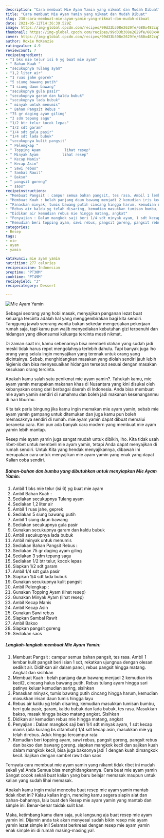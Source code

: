 ```yaml
---
description: "Cara membuat Mie Ayam Yamin yang nikmat dan Mudah Dibuat"
title: "Cara membuat Mie Ayam Yamin yang nikmat dan Mudah Dibuat"
slug: 230-cara-membuat-mie-ayam-yamin-yang-nikmat-dan-mudah-dibuat
date: 2021-05-12T14:36:30.529Z
image: https://img-global.cpcdn.com/recipes/99d33b308e2629fe/680x482cq70/mie-ayam-yamin-foto-resep-utama.jpg
thumbnail: https://img-global.cpcdn.com/recipes/99d33b308e2629fe/680x482cq70/mie-ayam-yamin-foto-resep-utama.jpg
cover: https://img-global.cpcdn.com/recipes/99d33b308e2629fe/680x482cq70/mie-ayam-yamin-foto-resep-utama.jpg
author: Roxie McKenzie
ratingvalue: 4.9
reviewcount: 7
recipeingredient:
- "1 bks mie telur isi 6 yg buat mie ayam"
- " Bahan Kuah "
- "secukupnya Tulang ayam"
- "1,2 liter air"
- "1 ruas jahe geprek"
- "5 siung bawang putih"
- "1 siung daun bawang"
- "secukupnya gula pasir"
- "secukupnya garam dan kaldu bubuk"
- "secukupnya lada bubuk"
- " minyak untuk menumis"
- " Bahan Pangsit Rebus "
- "75 gr daging ayam giling"
- "3 sdm tepung sagu"
- "1/2 btr telur kocok lepas"
- "1/2 sdt garam"
- "1/4 sdt gula pasir"
- "1/4 sdt lada bubuk"
- "secukupnya kulit pangsit"
- " Pelengkap "
- " Topping Ayam           lihat resep"
- " Minyak Ayam           lihat resep"
- " Kecap Manis"
- " Kecap Asin"
- " Sawi rebus"
- " Sambal Rawit"
- " Bakso"
- " pangsit goreng"
- " saos"
recipeinstructions:
- "Membuat Pangsit : campur semua bahan pangsit, tes rasa. Ambil 1 lembar kulit pangsit beri isian 1 sdt, rekatkan ujungnua dengan olesan sedikit air. Didihkan air dalam panci, rebus pangsit hingga matang. Angkat dan sisihkan"
- "Membuat Kuah : belah panjang daun bawang menjadi 2 kemudian iris kecil2, cincang halus bawang putih. Rebus tulang ayam hingga sari patinya keluar kemudian saring, sisihkan"
- "Panaskan minyak, tumis bawang putih cincang hingga harum, kemudian masukkan irisan daun tumis hingga layu"
- "Rebus air kaldu yg telah disaring, kemudian masukkan tumisan bumbu, beri gula pasir, garam, kaldu bubuk dan lada bubuk, tes rasa. Masukkan bakso, masak hingga bakso matang angkat. Sisihkan"
- "Didikan air kemudian rebus mie hingga matang, angkat"
- "Penyajian : Dalam mangkok saji beri 1/4 sdt minyak ayam, 1 sdt kecap manis (bila kurang bs ditambah) 1/4 sdt kecap asin, masukkan mie yg telah direbus. Aduk hingga tercampur rata"
- "Kemudian beri topping ayam, sawi rebus, pangsit goreng, pangsit rebus dan bakso dan bawang goreng. siapkan mangkok kecil dan sajikan kuah dalam mangkok kecil, bisa juga baksonya jadi 1 dengan kuah dimangkok kecil. Sajikan dengan sambel rawit dan saos"
categories:
- Resep
tags:
- mie
- ayam
- yamin

katakunci: mie ayam yamin 
nutrition: 277 calories
recipecuisine: Indonesian
preptime: "PT30M"
cooktime: "PT49M"
recipeyield: "3"
recipecategory: Dessert

---
```



![Mie Ayam Yamin](https://img-global.cpcdn.com/recipes/99d33b308e2629fe/680x482cq70/mie-ayam-yamin-foto-resep-utama.jpg)

Sebagai seorang yang hobi masak, menyajikan panganan lezat buat keluarga tercinta adalah hal yang menggembirakan bagi kita sendiri. Tanggung jawab seorang  wanita bukan sekedar mengerjakan pekerjaan rumah saja, tapi kamu pun wajib menyediakan kebutuhan gizi terpenuhi dan hidangan yang dikonsumsi keluarga tercinta mesti nikmat.

Di zaman  saat ini, kamu sebenarnya bisa membeli olahan yang sudah jadi meski tidak harus repot mengolahnya terlebih dahulu. Tapi banyak juga lho orang yang selalu ingin menyajikan yang terenak untuk orang yang dicintainya. Sebab, menghidangkan masakan yang diolah sendiri jauh lebih higienis dan bisa menyesuaikan hidangan tersebut sesuai dengan masakan kesukaan orang tercinta. 



Apakah kamu salah satu penikmat mie ayam yamin?. Tahukah kamu, mie ayam yamin merupakan makanan khas di Nusantara yang kini disukai oleh kebanyakan orang dari berbagai daerah di Indonesia. Anda bisa membuat mie ayam yamin sendiri di rumahmu dan boleh jadi makanan kesenanganmu di hari liburmu.

Kita tak perlu bingung jika kamu ingin memakan mie ayam yamin, sebab mie ayam yamin gampang untuk ditemukan dan juga kamu pun boleh memasaknya sendiri di rumah. mie ayam yamin dapat dibuat memalui beraneka cara. Kini pun ada banyak cara modern yang membuat mie ayam yamin lebih mantap.

Resep mie ayam yamin juga sangat mudah untuk dibikin, lho. Kita tidak usah ribet-ribet untuk membeli mie ayam yamin, tetapi Anda dapat menyajikan di rumah sendiri. Untuk Kita yang hendak menyajikannya, dibawah ini merupakan cara untuk menyajikan mie ayam yamin yang enak yang dapat Kalian coba sendiri.

<!--inarticleads1-->

##### Bahan-bahan dan bumbu yang dibutuhkan untuk menyiapkan Mie Ayam Yamin:

1. Ambil 1 bks mie telur (isi 6) yg buat mie ayam
1. Ambil  Bahan Kuah :
1. Sediakan secukupnya Tulang ayam
1. Sediakan 1,2 liter air
1. Ambil 1 ruas jahe, geprek
1. Sediakan 5 siung bawang putih
1. Ambil 1 siung daun bawang
1. Sediakan secukupnya gula pasir
1. Gunakan secukupnya garam dan kaldu bubuk
1. Ambil secukupnya lada bubuk
1. Ambil  minyak untuk menumis
1. Sediakan  Bahan Pangsit Rebus :
1. Sediakan 75 gr daging ayam giling
1. Sediakan 3 sdm tepung sagu
1. Sediakan 1/2 btr telur, kocok lepas
1. Siapkan 1/2 sdt garam
1. Ambil 1/4 sdt gula pasir
1. Siapkan 1/4 sdt lada bubuk
1. Gunakan secukupnya kulit pangsit
1. Ambil  Pelengkap :
1. Gunakan  Topping Ayam           (lihat resep)
1. Gunakan  Minyak Ayam           (lihat resep)
1. Ambil  Kecap Manis
1. Ambil  Kecap Asin
1. Gunakan  Sawi rebus
1. Siapkan  Sambal Rawit
1. Ambil  Bakso
1. Siapkan  pangsit goreng
1. Sediakan  saos




<!--inarticleads2-->

##### Langkah-langkah membuat Mie Ayam Yamin:

1. Membuat Pangsit : campur semua bahan pangsit, tes rasa. Ambil 1 lembar kulit pangsit beri isian 1 sdt, rekatkan ujungnua dengan olesan sedikit air. Didihkan air dalam panci, rebus pangsit hingga matang. Angkat dan sisihkan
1. Membuat Kuah : belah panjang daun bawang menjadi 2 kemudian iris kecil2, cincang halus bawang putih. Rebus tulang ayam hingga sari patinya keluar kemudian saring, sisihkan
1. Panaskan minyak, tumis bawang putih cincang hingga harum, kemudian masukkan irisan daun tumis hingga layu
1. Rebus air kaldu yg telah disaring, kemudian masukkan tumisan bumbu, beri gula pasir, garam, kaldu bubuk dan lada bubuk, tes rasa. Masukkan bakso, masak hingga bakso matang angkat. Sisihkan
1. Didikan air kemudian rebus mie hingga matang, angkat
1. Penyajian : Dalam mangkok saji beri 1/4 sdt minyak ayam, 1 sdt kecap manis (bila kurang bs ditambah) 1/4 sdt kecap asin, masukkan mie yg telah direbus. Aduk hingga tercampur rata
1. Kemudian beri topping ayam, sawi rebus, pangsit goreng, pangsit rebus dan bakso dan bawang goreng. siapkan mangkok kecil dan sajikan kuah dalam mangkok kecil, bisa juga baksonya jadi 1 dengan kuah dimangkok kecil. Sajikan dengan sambel rawit dan saos




Ternyata cara membuat mie ayam yamin yang nikamt tidak ribet ini mudah sekali ya! Anda Semua bisa menghidangkannya. Cara buat mie ayam yamin Sangat cocok sekali buat kalian yang baru belajar memasak maupun untuk kalian yang sudah lihai memasak.

Apakah kamu ingin mulai mencoba buat resep mie ayam yamin mantab tidak ribet ini? Kalau kalian ingin, mending kamu segera siapin alat dan bahan-bahannya, lalu buat deh Resep mie ayam yamin yang mantab dan simple ini. Benar-benar taidak sulit kan. 

Maka, ketimbang kamu diam saja, yuk langsung aja buat resep mie ayam yamin ini. Dijamin anda tak akan menyesal sudah bikin resep mie ayam yamin lezat simple ini! Selamat berkreasi dengan resep mie ayam yamin enak simple ini di rumah masing-masing,ya!.

